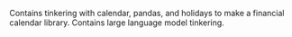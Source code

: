 Contains tinkering with calendar, pandas, and holidays to make a financial calendar library.
Contains large language model tinkering.

